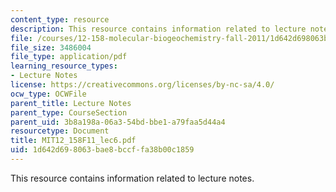 ```yaml
---
content_type: resource
description: This resource contains information related to lecture notes.
file: /courses/12-158-molecular-biogeochemistry-fall-2011/1d642d698063bae8bccffa38b00c1859_MIT12_158F11_lec6.pdf
file_size: 3486004
file_type: application/pdf
learning_resource_types:
- Lecture Notes
license: https://creativecommons.org/licenses/by-nc-sa/4.0/
ocw_type: OCWFile
parent_title: Lecture Notes
parent_type: CourseSection
parent_uid: 3b8a198a-06a3-54bd-bbe1-a79faa5d44a4
resourcetype: Document
title: MIT12_158F11_lec6.pdf
uid: 1d642d69-8063-bae8-bccf-fa38b00c1859
---
```

This resource contains information related to lecture notes.